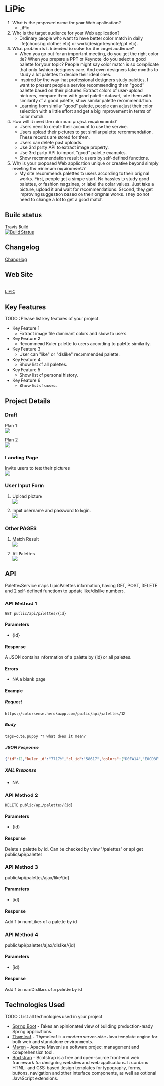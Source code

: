# LiPic

1. What is the proposed name for your Web application?
    - LiPic
2. Who is the target audience for your Web application?
    - Ordinary people who want to have better color match in daily life(choosing clothes etc) or work(design keynote/ppt etc).
3. What problem is it intended to solve for the target audience?
    - When you go out for an important meeting, do you get the right color tie? When you prepare a PPT or Keynote, do you select a good palette for your topic? 
    People might say color match is so complicate that only fashion designers care. And even designers take months to study a lot palettes to decide their ideal ones.
    - Inspired by the way that professional designers study palettes, I want to present people a service recommending them "good" palette based on their pictures.
    Extract colors of user-upload pictures, compare them with good palette dataset, rate them with similarity of a good palette, show similar palette recommendation.
    - Learning from similar "good" palette, people can adjust their color selection with a little effort and get a big improvement in terms of color match.
4. How will it meet the minimum project requirements?
    - Users need to create their account to use the service.
    - Users upload their pictures to get similar palette recommendation. These records are stored for them.
    - Users can delete past uploads.
    - Use 3rd party API to extract image property.
    - Use 3rd party API to import "good" palette examples.
    - Show recommendation result to users by self-defined functions. 
5. Why is your proposed Web application unique or creative beyond simply meeting the minimum requirements?
     - My site recommends palettes to users according to their original works. First, people get a simple start. 
     No hassles to study good palettes, or fashion magzines, or label the colar values. Just take a picture, upload it and wait for recommendations.
     Second, they get improving suggestion based on their original works. They do not need to change a lot to get a good match.
     
     
## Build status

Travis Build
<br>[![Build Status](https://travis-ci.org/infsci2560sp17/full-stack-web-dawn-llp.svg?branch=master)](https://travis-ci.org/infsci2560sp17/full-stack-web-dawn-llp)

## Changelog

[Changelog](CHANGELOG.md)

## Web Site
<br>[LiPic](https://colorsense.herokuapp.com/)

## Key Features

TODO : Please list key features of your project.

* Key Feature 1 
    + Extract image file dominant colors and show to users.
* Key Feature 2
    + Recommend Kuler palette to users according to palette similarity.
* Key Feature 3
    + User can "like" or "dislike" recommended palette.
* Key Feature 4
    + Show list of all palettes.
* Key Feature 5
    + Show list of personal history. 
* Key Feature 6
    + Show list of users. 

## Project Details

### Draft
Plan 1
<br>![](https://github.com/infsci2560sp17/full-stack-web-dawn-llp/blob/master/plan1.png)

Plan 2
<br>![](https://github.com/infsci2560sp17/full-stack-web-dawn-llp/blob/master/plan2%20.png)


### Landing Page

Invite users to test their pictures 
<br>![](https://github.com/infsci2560sp17/full-stack-web-dawn-llp/blob/master/homepage.png)

### User Input Form

1. Upload picture
<br>![](https://github.com/infsci2560sp17/full-stack-web-dawn-llp/blob/master/homepage.png)

2. Input username and password to login.
<br>![](https://github.com/infsci2560sp17/full-stack-web-dawn-llp/blob/master/login.png)

### Other PAGES
1. Match Result
<br>![](https://github.com/infsci2560sp17/full-stack-web-dawn-llp/blob/master/result.png)

2. All Palettes
<br> ![](https://github.com/infsci2560sp17/full-stack-web-dawn-llp/blob/master/paletteslist.png)

## API

PalettesService maps LipicPalettes information, having GET, POST, DELETE and 2 self-defined functions to update like/dislike numbers.

### API Method 1

    GET public/api/palettes/{id}

#### Parameters

- {id}

#### Response

A JSON contains information of a palette by {id} or all palettes.

#### Errors

- NA a blank page

#### Example

##### Request

    https://colorsense.herokuapp.com/public/api/palettes/12

##### Body

    tags=cute,puppy ?? what does it mean?


##### JSON Response

```json
{"id":12,"kuler_id":"77179","cl_id":"58617","colors":["D0FA14","E0CD3F","3DD3F6","BC9F86","798BB3"],"numLikes":12,"numDislikes":66,"kuler_rating":"2","cl_rating":"5","author":"mystery","dateCreated":"10/11/2020","userFirst":1842}
```

##### XML Response
- NA


### API Method 2

    DELETE public/api/palettes/{id}

#### Parameters

- {id}

#### Response

Delete a palette by id. Can be checked by view "/palettes" or api get public/api/palettes

### API Method 3

   public/api/palettes/ajax/like/{id}

#### Parameters

- [id}

#### Response

Add 1 to numLikes of a palette by id

### API Method 4

   public/api/palettes/ajax/dislike/{id}

#### Parameters

- [id}

#### Response

Add 1 to numDislikes of a palette by id

## Technologies Used

TODO : List all technologies used in your project

- [Spring Boot](https://projects.spring.io/spring-boot/) - Takes an opinionated view of building production-ready Spring applications.
- [Thymleaf](http://www.thymeleaf.org/) - Thymeleaf is a modern server-side Java template engine for both web and standalone environments.
- [Maven](https://maven.apache.org/) - Apache Maven is a software project management and comprehension tool.
- [Bootstrap](http://getbootstrap.com/getting-started/) - Bootstrap is a free and open-source front-end web framework for designing websites and web applications. It contains HTML- and CSS-based design templates for typography, forms, buttons, navigation and other interface components, as well as optional JavaScript extensions. 
